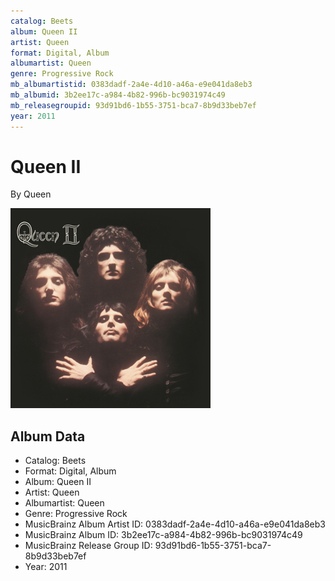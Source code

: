 ```yaml
---
catalog: Beets
album: Queen II
artist: Queen
format: Digital, Album
albumartist: Queen
genre: Progressive Rock
mb_albumartistid: 0383dadf-2a4e-4d10-a46a-e9e041da8eb3
mb_albumid: 3b2ee17c-a984-4b82-996b-bc9031974c49
mb_releasegroupid: 93d91bd6-1b55-3751-bca7-8b9d33beb7ef
year: 2011
---
```


# Queen II

By Queen

![](../../assets/beetscovers/Queen-Queen_II.jpg)

## Album Data

- Catalog: Beets
- Format: Digital, Album
- Album: Queen II
- Artist: Queen
- Albumartist: Queen
- Genre: Progressive Rock
- MusicBrainz Album Artist ID: 0383dadf-2a4e-4d10-a46a-e9e041da8eb3
- MusicBrainz Album ID: 3b2ee17c-a984-4b82-996b-bc9031974c49
- MusicBrainz Release Group ID: 93d91bd6-1b55-3751-bca7-8b9d33beb7ef
- Year: 2011

